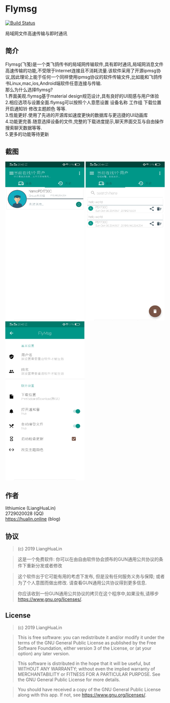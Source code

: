 # Flymsg
[![Build Status](https://travis-ci.org/lithiumice/FlyMsg.svg?branch=master)](https://travis-ci.org/lithiumice/FlyMsg)

局域网文件高速传输与即时通讯


## 简介
Flymsg(飞笺)是一个类飞鸽传书的局域网传输软件,具有即时通讯,局域网消息文件高速传输的功能,不受限于Internet连接且不消耗流量.该软件采用了开源ipmsg协议,因此理论上能于任何一个同样使用ipmsg协议的软件传输文件,比如能和飞鸽传书Linux,mac,ios,Android端软件任意连接与传输. \
那么为什么选择flymsg? \
1.界面美观.flymsg基于material design规范设计,具有良好的UI观感与用户体验 \
2.相应选项与设置全面.flymsg可以按照个人意愿设置 设备名称 工作组 下载位置  开启通知铃 修改主题颜色 等等. \
3.性能更好.使用了先进的开源库如速度更快的数据库与更迅捷的UI动画库 \
4.功能更完善.随意选择设备的文件,完整的下载进度提示,聊天界面交互与自由操作搜索聊天数据等等. \
5.更多的功能等待更新

## 截图
<img src="./screenshot/main.jpg" width="250" height="500">
<img src="./screenshot/his.jpg" width="250" height="500">
<img src="./screenshot/setting.jpg" width="250" height="500">

## 作者
lithiumice (LiangHuaLin) \
2729020028 (QQ) \
https://hualin.online (blog)

## 协议

>(c) 2019 LiangHuaLin

>这是一个免费软件: 你可以在由自由软件协会颁布的GUN通用公共协议的条件下重新分发或者修改

>这个软件出于它可能有用的考虑下发布, 但是没有任何服务义务与保障; 或者为了个人意图而做出修改. 请查看GUN通用公共协议得到更多信息.

>你应该收到一份GUN通用公共协议的拷贝在这个程序中,如果没有,请移步 <https://www.gnu.org/licenses/>.

## License

>(c) 2019 LiangHuaLin

>This is free software: you can redistribute it and/or modify it under the terms of the GNU General Public License as published by the Free Software Foundation, either version 3 of the License, or (at your option) any later version.

>This software is distributed in the hope that it will be useful, but WITHOUT ANY WARRANTY; without even the implied warranty of MERCHANTABILITY or FITNESS FOR A PARTICULAR PURPOSE. See the GNU General Public License for more details.

>You should have received a copy of the GNU General Public License along with this app. If not, see <https://www.gnu.org/licenses/>.
